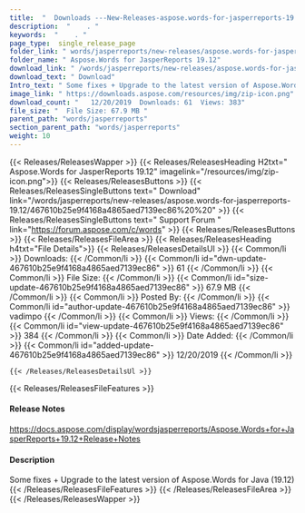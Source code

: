 ```yaml
---
title:  "  Downloads ---New-Releases-aspose.words-for-jasperreports-19.12 . " 
description:  "    . " 
keywords:  "    . " 
page_type:  single_release_page
folder_link: " words/jasperreports/new-releases/aspose.words-for-jasperreports-19.12/"
folder_name: " Aspose.Words for JasperReports 19.12"
download_link: " /words/jasperreports/new-releases/aspose.words-for-jasperreports-19.12/467610b25e9f4168a4865aed7139ec86"
download_text: " Download"
Intro_text: " Some fixes + Upgrade to the latest version of Aspose.Words for Java (19.12)"
image_link: " https://downloads.aspose.com/resources/img/zip-icon.png"
download_count: "   12/20/2019  Downloads: 61  Views: 383"
file_size: "  File Size: 67.9 MB "
parent_path: "words/jasperreports"
section_parent_path: "words/jasperreports"
weight: 10 
---
```


{{< Releases/ReleasesWapper >}}
  {{< Releases/ReleasesHeading H2txt=" Aspose.Words for JasperReports 19.12" imagelink="/resources/img/zip-icon.png">}}
  {{< Releases/ReleasesButtons >}}
    {{< Releases/ReleasesSingleButtons text=" Download" link="/words/jasperreports/new-releases/aspose.words-for-jasperreports-19.12/467610b25e9f4168a4865aed7139ec86%20%20" >}}
    {{< Releases/ReleasesSingleButtons text=" Support Forum " link="https://forum.aspose.com/c/words" >}}
  {{< Releases/ReleasesButtons >}}
  {{< Releases/ReleasesFileArea >}}
    {{< Releases/ReleasesHeading h4txt="File Details">}}
    {{< Releases/ReleasesDetailsUl >}}
            {{< Common/li  >}} Downloads: {{< /Common/li >}} 
      {{< Common/li id="dwn-update-467610b25e9f4168a4865aed7139ec86" >}} 61 {{< /Common/li >}} 
      {{< Common/li  >}} File Size: {{< /Common/li >}} 
      {{< Common/li id="size-update-467610b25e9f4168a4865aed7139ec86" >}} 67.9 MB {{< /Common/li >}} 
      {{< Common/li  >}} Posted By: {{< /Common/li >}} 
      {{< Common/li id="author-update-467610b25e9f4168a4865aed7139ec86" >}} vadimpo {{< /Common/li >}} 
      {{< Common/li  >}} Views: {{< /Common/li >}} 
      {{< Common/li id="view-update-467610b25e9f4168a4865aed7139ec86" >}} 384 {{< /Common/li >}} 
      {{< Common/li  >}} Date Added: {{< /Common/li >}} 
      {{< Common/li id="added-update-467610b25e9f4168a4865aed7139ec86" >}} 12/20/2019 {{< /Common/li >}} 

    {{< /Releases/ReleasesDetailsUl >}}

  {{< Releases/ReleasesFileFeatures >}}
      <h4>Release Notes</h4><div><a href="https://docs.aspose.com/display/wordsjasperreports/Aspose.Words+for+JasperReports+19.12+Release+Notes">https://docs.aspose.com/display/wordsjasperreports/Aspose.Words+for+JasperReports+19.12+Release+Notes</a></div><h4>Description</h4><div class="HTMLDescription">Some fixes + Upgrade to the latest version of Aspose.Words for Java (19.12)</div>
  {{< /Releases/ReleasesFileFeatures >}}
 {{< /Releases/ReleasesFileArea >}}
{{< /Releases/ReleasesWapper >}}


